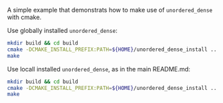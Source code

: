 A simple example that demonstrats how to make use of `unordered_dense` with cmake.

Use globally installed `unordered_dense`:
```sh
mkdir build && cd build
cmake -DCMAKE_INSTALL_PREFIX:PATH=${HOME}/unordered_dense_install ..
make
```

Use locall installed `unordered_dense`, as in the main README.md:

```sh
mkdir build && cd build
cmake -DCMAKE_INSTALL_PREFIX:PATH=${HOME}/unordered_dense_install ..
make
```
